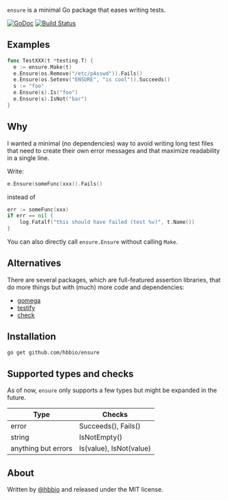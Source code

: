 `ensure` is a minimal Go package that eases writing tests.

[![GoDoc](https://godoc.org/github.com/hbbio/ensure?status.svg)](https://godoc.org/github.com/hbbio/ensure)
[![Build
Status](https://travis-ci.org/hbbio/ensure.svg?branch=master)](https://travis-ci.org/hbbio/ensure)

## Examples

```go
func TestXXX(t *testing.T) {
  e := ensure.Make(t)
  e.Ensure(os.Remove("/etc/pAsswd")).Fails()
  e.Ensure(os.Setenv("ENSURE", "is cool")).Succeeds()
  s := "foo"
  e.Ensure(s).Is("foo")
  e.Ensure(s).IsNot("bar")
}
```

## Why

I wanted a minimal (no dependencies) way to avoid writing long test files that need to create their own error messages and that maximize readability in a single line.

Write:

```go
e.Ensure(someFunc(xxx)).Fails()
```

instead of

```go
err := someFunc(xxx)
if err == nil {
    log.Fatalf("this should have failed (test %v)", t.Name())
}
```

You can also directly call `ensure.Ensure` without calling `Make`.

## Alternatives

There are several packages, which are full-featured assertion libraries, that do more things but with (much) more code and dependencies:

- [gomega](https://onsi.github.io/gomega/)
- [testify](https://github.com/stretchr/testify)
- [check](https://github.com/go-check/check)

## Installation

```sh
go get github.com/hbbio/ensure
```

## Supported types and checks

As of now, `ensure` only supports a few types but might be expanded in the future.

| Type                | Checks                  |
| ------------------- | ----------------------- |
| error               | Succeeds(), Fails()     |
| string              | IsNotEmpty()            |
| anything but errors | Is(value), IsNot(value) |

## About

Written by [@hbbio](https://github.com/hbbio) and released under the MIT license.
